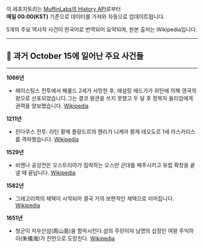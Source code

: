 

이 레포지토리는 [MuffinLabs의 History API](https://history.muffinlabs.com/date)로부터  
**매일 00:00(KST)** 기준으로 데이터를 가져와 자동으로 업데이트됩니다.

5개의 주요 역사적 사건이 한국어로 번역되어 요약되며, 원본 출처는 Wikipedia입니다.

---

## 📅 과거 **October 15**에 일어난 주요 사건들

---
**1066년**
- 헤이스팅스 전투에서 해롤드 2세가 사망한 후, 애설링 에드가가 위탄에 의해 영국의 왕으로 선포되었습니다.그는 결코 왕관을 쓰지 못했고 두 달 후 정복자 윌리엄에게 권력을 양보했습니다.  [Wikipedia](https://wikipedia.org/wiki/Battle_of_Hastings)

**1211년**
- 린다쿠스 전투: 라틴 황제 플랑드르의 헨리가 니케아 황제 테오도르 1세 라스카리스를 격파했습니다.  [Wikipedia](https://wikipedia.org/wiki/Battle_of_the_Rhyndacus_(1211))

**1529년**
- 비엔나 공성전은 오스트리아가 침략하는 오스만 군대를 패주시키고 유럽 확장을 끝낼 때 끝납니다.  [Wikipedia](https://wikipedia.org/wiki/Siege_of_Vienna_(1529))

**1582년**
- 그레고리력의 채택이 시작되어 결국 거의 보편적인 채택으로 이어집니다.  [Wikipedia](https://wikipedia.org/wiki/Adoption_of_the_Gregorian_calendar)

**1651년**
- 청군이 저우산섬(周山島)을 함락시킨다.섬의 주민이자 남명의 섭정인 여왕 주익하이(朱儀海)가 진먼으로 도망친다.  [Wikipedia](https://wikipedia.org/wiki/Qing_Dynasty)
